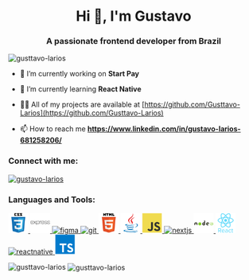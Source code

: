 <h1 align="center">Hi 👋, I'm Gustavo</h1>
<h3 align="center">A passionate frontend developer from Brazil</h3>

<p align="left"> <img src="https://komarev.com/ghpvc/?username=gusttavo-larios&label=Profile%20views&color=0e75b6&style=flat" alt="gusttavo-larios" /> </p>

- 🔭 I’m currently working on **Start Pay**

- 🌱 I’m currently learning **React Native**

- 👨‍💻 All of my projects are available at [https://github.com/Gusttavo-Larios](https://github.com/Gusttavo-Larios)

- 📫 How to reach me **https://www.linkedin.com/in/gustavo-larios-681258206/**

<h3 align="left">Connect with me:</h3>
<p align="left">
<a href="https://linkedin.com/in/gustavo-larios" target="blank"><img align="center" src="https://raw.githubusercontent.com/rahuldkjain/github-profile-readme-generator/master/src/images/icons/Social/linked-in-alt.svg" alt="gustavo-larios" height="30" width="40" /></a>
</p>

<h3 align="left">Languages and Tools:</h3>
<p align="left"> <a href="https://www.w3schools.com/css/" target="_blank"> <img src="https://raw.githubusercontent.com/devicons/devicon/master/icons/css3/css3-original-wordmark.svg" alt="css3" width="40" height="40"/> </a> <a href="https://expressjs.com" target="_blank"> <img src="https://raw.githubusercontent.com/devicons/devicon/master/icons/express/express-original-wordmark.svg" alt="express" width="40" height="40"/> </a> <a href="https://www.figma.com/" target="_blank"> <img src="https://www.vectorlogo.zone/logos/figma/figma-icon.svg" alt="figma" width="40" height="40"/> </a> <a href="https://git-scm.com/" target="_blank"> <img src="https://www.vectorlogo.zone/logos/git-scm/git-scm-icon.svg" alt="git" width="40" height="40"/> </a> <a href="https://www.w3.org/html/" target="_blank"> <img src="https://raw.githubusercontent.com/devicons/devicon/master/icons/html5/html5-original-wordmark.svg" alt="html5" width="40" height="40"/> </a> <a href="https://www.java.com" target="_blank"> <img src="https://raw.githubusercontent.com/devicons/devicon/master/icons/java/java-original.svg" alt="java" width="40" height="40"/> </a> <a href="https://developer.mozilla.org/en-US/docs/Web/JavaScript" target="_blank"> <img src="https://raw.githubusercontent.com/devicons/devicon/master/icons/javascript/javascript-original.svg" alt="javascript" width="40" height="40"/> </a> <a href="https://nextjs.org/" target="_blank"> <img src="https://cdn.worldvectorlogo.com/logos/nextjs-3.svg" alt="nextjs" width="40" height="40"/> </a> <a href="https://nodejs.org" target="_blank"> <img src="https://raw.githubusercontent.com/devicons/devicon/master/icons/nodejs/nodejs-original-wordmark.svg" alt="nodejs" width="40" height="40"/> </a> <a href="https://reactjs.org/" target="_blank"> <img src="https://raw.githubusercontent.com/devicons/devicon/master/icons/react/react-original-wordmark.svg" alt="react" width="40" height="40"/> </a> <a href="https://reactnative.dev/" target="_blank"> <img src="https://reactnative.dev/img/header_logo.svg" alt="reactnative" width="40" height="40"/> </a> <a href="https://www.typescriptlang.org/" target="_blank"> <img src="https://raw.githubusercontent.com/devicons/devicon/master/icons/typescript/typescript-original.svg" alt="typescript" width="40" height="40"/> </a> </p>

<div style="display: flex, flex-direction: row">
<p><img align="left" src="https://github-readme-stats.vercel.app/api/top-langs?username=gusttavo-larios&show_icons=true&locale=en&layout=compact" alt="gusttavo-larios" /></p>

<p>&nbsp;<img align="center" src="https://github-readme-stats.vercel.app/api?username=gusttavo-larios&show_icons=true&locale=en" alt="gusttavo-larios" /></p>
</div>
